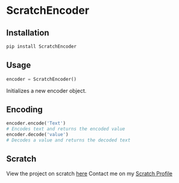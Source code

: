 # ScratchEncoder

## Installation

```bash
pip install ScratchEncoder
```

## Usage

```python
encoder = ScratchEncoder()
```

Initializes a new encoder object.

## Encoding

```python
encoder.encode('Text')
# Encodes text and returns the encoded value
encoder.decode('value')
# Decodes a value and returns the decoded text
```

## Scratch

View the project on scratch [here](https://scratch.mit.edu/projects/546443308)
Contact me on my [Scratch Profile](https://scratch.mit.edu/users/TheCloudDev/#comments)
